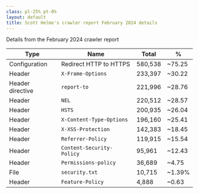 ```yaml
---
class: pl-25% pt-0%
layout: default
title: Scott Helme's crawler report February 2024 details
---
```

<p class="mb-0!">Details from the February 2024 crawler report</p>

<Transform scale="0.75">

| **Type** | **Name** | **Total** | **%** |
| --- | --- | --- | --- |
| Configuration | Redirect HTTP to HTTPS | 580,538 | ~75.25 |
| Header | `X-Frame-Options` | 233,397 | ~30.22 |
| Header directive | `report-to` | 221,996 | ~28.76 |
| Header | `NEL` | 220,512 | ~28.57 |
| Header | `HSTS` | 200,935 | ~26.04 |
| Header | `X-Content-Type-Options` | 196,160 | ~25.41 |
| Header | `X-XSS-Protection` | 142,383 | ~18.45 |
| Header | `Referrer-Policy` | 119,915  | ~15.54 |
| Header | `Content-Security-Policy` | 95,961 | ~12.43 |
| Header | `Permissions-policy` | 36,689 | ~4.75 |
| File | `security.txt` | 10,715 | ~1.39% |
| Header | `Feature-Policy` | 4,888 | ~0.63 |

<!-- - HTTP to HTTPS redirect: 580,538 (~75.25%) -->
<!-- - `X-Frame-Options`: 233,397 (~30.22%) -->
<!-- - `report-to`: 221,996 (~28.76%) -->
<!-- - `nel`: 220,512 (~28.57%) -->
<!-- - `HSTS`: 200,935 (~26.04%) -->
<!-- - `X-Content-Type-Options`: 196,160 (~25.41%) -->
<!-- - `X-XSS-Protection`: 142,383 (~18.45%) -->
<!-- - `Referrer-Policy`: 119,915 (~15.54%) -->
<!-- - `Content-Security-Policy`: 95,961 (~12.43%) -->
<!-- - `Permissions-policy`: 36,689 (~4.75%) -->
<!-- - `security.txt`: 10,715 (~1.39%) -->
<!-- - `Feature-Policy`: 4,888 (~0.63%) -->

</Transform>

<!--
TODO: maybe add sorted bar graphs with Vega Lite or vega-embed.

**Top 1 million analysis (2024/02)**

- ~100k sites use CSP
- ~80k sites have a grade on Security Header of A+, A or B
- ~200k use HSTS

**Fun facts**

- [owasp.org](https://owasp.org/Top10/) has a CSP
- [cheatsheetseries.owasp.org](https://cheatsheetseries.owasp.org/) does NOT have a CSP
-->
